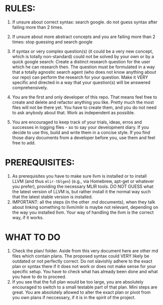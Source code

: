 # RULES:

1) If unsure about correct syntax: search google. do not guess syntax after failing more than 2 times.

2) If unsure about more abstract concepts and you are failing more than 2 times: stop guessing and search google

3) If syntax or very complex question(s) (it could be a very new concept, which is totally non-standard) could not be solved by your own or by a quick google search:
Create a distinct research question for the user which he can research then. The question must be formulated in a way that a totally agnostic search agent (who does not know anything about our repo) can perform the research for your question. Make it VERY specific and directed in a way that your question(s) will be answered comprehensively.

3) You are the first and only developer of this repo. That means feel free to create and delete and refactor anything you like. Pretty much the most files will not be there yet. You have to create them, and you do not need to ask anybody about that. Work as independent as possible.


4) You are encouraged to keep track of your trials, ideas, erros and successes in logging files - so to say your development diary. If you decide to use this, build and write them in a concise style. If you find those diary documents from a developer before you, use them and feel free to add.


# PREREQUISITES:
1) As prerequisites you have to make sure llvm is installed or to install LLVM (and thus `mlir-tblgen`) (e.g., via Homebrew, apt-get or whatever you prefer), providing the necessary MLIR tools. DO NOT GUESS what the latest version of LLVM is, but rather install it the normal way such that the latest stable version is installed.
2) IMPORTANT: all the steps (in the other .md documents), when they talk about linking something to llvm/mlir is maybe not relevant, depending on the way you installed llvm. Your way of handling the llvm is the correct way, if it works.

# WHAT TO DO
1) Check the plan/ folder. Aside from this very document here are other md files which contain plans. The proposed syntax could VERY likely be outdated or not perfectly correct. Do not slavishly adhere to the exact plan or syntax there if it does not work or does not make sense for your specific setup. You have to check what has already been done and what you have to do to proceed.
2) If you see that the full plan would be too large, you are absolutely encouraged to switch to a small testable part of that plan. Mini steps are great. You are absolutely allowed to alter the exact plan or pivot from you own plans if neccessary, if it is in the spirit of the project.
